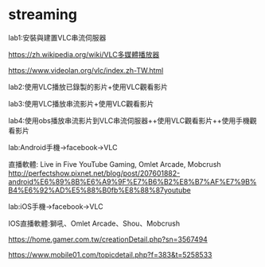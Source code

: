 # streaming

lab1:安裝與建置VLC串流伺服器

https://zh.wikipedia.org/wiki/VLC多媒體播放器

https://www.videolan.org/vlc/index.zh-TW.html

lab2:使用VLC播放已錄製的影片+使用VLC觀看影片

lab3:使用VLC播放串流影片+使用VLC觀看影片

lab4:使用obs播放串流影片到VLC串流伺服器++使用VLC觀看影片++使用手機觀看影片

lab:Android手機->facebook->VLC

直播軟體: Live in Five YouTube Gaming, Omlet Arcade, Mobcrush http://perfectshow.pixnet.net/blog/post/207601882-android%E6%89%8B%E6%A9%9F%E7%B6%B2%E8%B7%AF%E7%9B%B4%E6%92%AD%E5%88%B0fb%E8%88%87youtube

lab:iOS手機->facebook->VLC

IOS直播軟體:獅吼、Omlet Arcade、Shou、Mobcrush

https://home.gamer.com.tw/creationDetail.php?sn=3567494

https://www.mobile01.com/topicdetail.php?f=383&t=5258533
